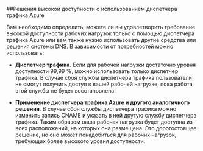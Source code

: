 ##Решения высокой доступности с использованием диспетчера трафика Azure

Вам необходимо определить, можете ли вы удовлетворить требование высокой доступности рабочих нагрузок только с помощью диспетчера трафика Azure или вам также нужно использовать другие средства или решения системы DNS. В зависимости от потребностей можно использовать:

- **Диспетчер трафика**. Если для рабочей нагрузки достаточно уровня доступности 99,99 %, можно использовать только диспетчер трафика. В случае сбоя службы диспетчера трафика пользователи не смогут получить доступ к вашей рабочей нагрузке, пока работа этой службы не будет восстановлена.

- **Применение диспетчера трафика Azure и другого аналогичного решения**. В случае сбоя службы диспетчера трафика можно изменить запись CNAME и указать в ней другую службу диспетчера трафика. Таким образом ваша рабочая нагрузка будет доступна из всех расположений, на которых она размещена. Это дорогостоящее решение, но оно может понадобиться для рабочих нагрузок, требующих более высокого уровня доступности.
